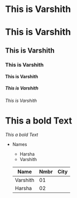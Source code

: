 <h1>This is Varshith</h1>

# This is Varshith

## This is Varshith

### This is Varshith

#### This is Varshith

##### This is Varshith

###### This is Varshith

# **This a bold Text**

*This a bold Text*

- Names
  - Harsha
  - Varshith
  
  Name|Nmbr|City
  ----|-------|----
  Varshith|01
  Harsha|02
